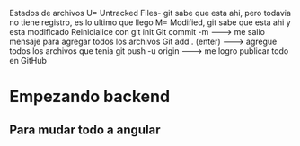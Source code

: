 Estados de archivos
U= Untracked Files- git sabe que esta ahi, pero todavia no tiene registro, es lo ultimo que llego
M= Modified, git sabe que esta ahi y esta modificado 
Reinicialice con git init 
Git commit -m ---> me salio mensaje para agregar todos los archivos
Git add . (enter) ---> agregue todos los archivos que tenia 
git push -u origin ---> me logro publicar todo en GitHub

# Empezando backend
## Para mudar todo a angular 

